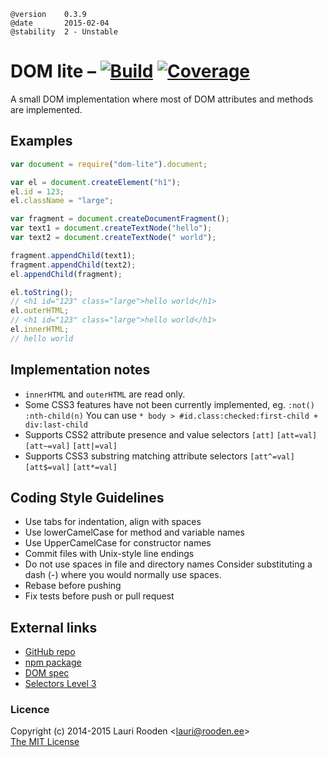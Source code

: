 [1]: https://secure.travis-ci.org/litejs/dom-lite.png
[2]: https://travis-ci.org/litejs/dom-lite
[3]: https://coveralls.io/repos/litejs/dom-lite/badge.png
[4]: https://coveralls.io/r/litejs/dom-lite
[npm package]: https://npmjs.org/package/dom-lite
[GitHub repo]: https://github.com/litejs/dom-lite


    @version    0.3.9
    @date       2015-02-04
    @stability  2 - Unstable


DOM lite &ndash; [![Build][1]][2] [![Coverage][3]][4]
========

A small DOM implementation
where most of DOM attributes and methods are implemented.


Examples
--------

```javascript
var document = require("dom-lite").document;

var el = document.createElement("h1");
el.id = 123;
el.className = "large";

var fragment = document.createDocumentFragment();
var text1 = document.createTextNode("hello");
var text2 = document.createTextNode(" world");

fragment.appendChild(text1);
fragment.appendChild(text2);
el.appendChild(fragment);

el.toString();
// <h1 id="123" class="large">hello world</h1>
el.outerHTML;
// <h1 id="123" class="large">hello world</h1>
el.innerHTML;
// hello world
```

Implementation notes
--------------------

 -  `innerHTML` and `outerHTML` are read only.
 -  Some CSS3 features have not been currently implemented, eg. `:not()` `:nth-child(n)`
    You can use `* body > #id.class:checked:first-child + div:last-child`
-   Supports CSS2 attribute presence and value selectors
    `[att]` `[att=val]` `[att~=val]` `[att|=val]`
-   Supports CSS3 substring matching attribute selectors
    `[att^=val]` `[att$=val]` `[att*=val]`



Coding Style Guidelines
-----------------------

-   Use tabs for indentation, align with spaces
-   Use lowerCamelCase for method and variable names
-   Use UpperCamelCase for constructor names
-   Commit files with Unix-style line endings
-   Do not use spaces in file and directory names
    Consider substituting a dash (-) where you would normally use spaces.
-   Rebase before pushing
-   Fix tests before push or pull request


External links
--------------

-   [GitHub repo][]
-   [npm package][]
-   [DOM spec](https://dom.spec.whatwg.org/)
-   [Selectors Level 3](http://www.w3.org/TR/selectors/)



### Licence

Copyright (c) 2014-2015 Lauri Rooden &lt;lauri@rooden.ee&gt;  
[The MIT License](http://lauri.rooden.ee/mit-license.txt)


